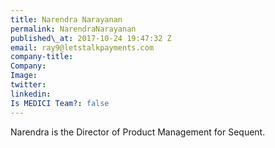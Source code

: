 ```yaml
---
title: Narendra Narayanan
permalink: NarendraNarayanan
published\_at: 2017-10-24 19:47:32 Z
email: ray9@letstalkpayments.com
company-title: 
Company: 
Image: 
twitter: 
linkedin: 
Is MEDICI Team?: false
---
```


Narendra is the Director of Product Management for Sequent.